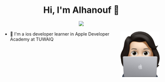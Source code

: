 

<h1 align="center">Hi, I'm Alhanouf 👋</h1>
<p align="center">
    <a href="https://www.linkedin.com/in/alhanouf-al-atif-74b062247/"><img src="https://img.shields.io/badge/linkedin-%230177B5?style=flat&logo=linkedin&logoColor=white"/></a>
  </p>
  
  <img src="https://github.com/Alhanoufa21/Alhanoufa21/blob/master/alhanoufProfile.png" align="right" width="25%"/>



- 🔭 I'm a ios developer learner in Apple Developer Academy at TUWAIQ 

